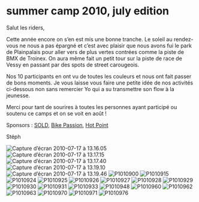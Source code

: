 # summer camp 2010, july edition

<!-- Stéphane Bachmann -->

Salut les riders,

Cette année encore on s’en est mis une bonne tranche. Le soleil au rendez-vous ne nous a pas épargné et c’est avec plaisir que nous avons fui le park de Plainpalais pour aller vers de plus vertes contrées comme la piste de BMX de Troinex. On aura même fait un petit tour sur la piste de race de Vessy en passant par des spots de street carougeois.

Nos 10 participants en ont vu de toutes les couleurs et nous ont fait passer de bons moments. Je vous laisse vous faire une petite idée de nos activités ci-dessous non sans remercier Yo qui a su transmettre son flow à la jeunesse.

Merci pour tant de sourires à toutes les personnes ayant participé ou soutenu ce camps et on se voit en août !

Sponsors : [SOLD](http://www.sold-sports.ch), [Bike Passion](http://www.bike-passion.ch), [Hot Point](http://www.hotpoint.ch)

Stéph

![Capture d’écran 2010-07-17 à 13.16.05](./media/Capture-d’écran-2010-07-17-à-13.16.05.png)
![Capture d’écran 2010-07-17 à 13.17.15](./media/Capture-d’écran-2010-07-17-à-13.17.15.png)
![Capture d’écran 2010-07-17 à 13.17.40](./media/Capture-d’écran-2010-07-17-à-13.17.40.png)
![Capture d’écran 2010-07-17 à 13.19.10](./media/Capture-d’écran-2010-07-17-à-13.19.10.png)
![Capture d’écran 2010-07-17 à 13.19.46](./media/Capture-d’écran-2010-07-17-à-13.19.46.png)
![P1010900](./media/P1010900.jpg)
![P1010915](./media/P1010915.jpg)
![P1010924](./media/P1010924.jpg)
![P1010925](./media/P1010925.jpg)
![P1010926](./media/P1010926.jpg)
![P1010927](./media/P1010927.jpg)
![P1010928](./media/P1010928.jpg)
![P1010929](./media/P1010929.jpg)
![P1010930](./media/P1010930.jpg)
![P1010931](./media/P1010931.jpg)
![P1010933](./media/P1010933.jpg)
![P1010948](./media/P1010948.jpg)
![P1010960](./media/P1010960.jpg)
![P1010962](./media/P1010962.jpg)
![P1010963](./media/P1010963.jpg)
![P1010970](./media/P1010970.jpg)
![P1010971](./media/P1010971.jpg)
![P1010976](./media/P1010976.jpg)

